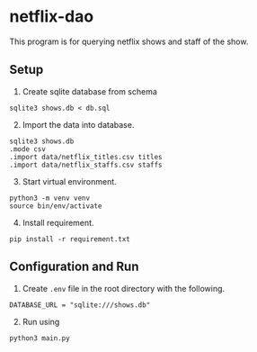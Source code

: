 # netflix-dao
This program is for querying netflix shows and staff of the show.

## Setup

1. Create sqlite database from schema  
```
sqlite3 shows.db < db.sql
```
2. Import the data into database.
```
sqlite3 shows.db
.mode csv
.import data/netflix_titles.csv titles
.import data/netflix_staffs.csv staffs
```
3. Start virtual environment.
```
python3 -m venv venv
source bin/env/activate
```
4. Install requirement.
```
pip install -r requirement.txt
```
## Configuration and Run
1. Create `.env` file in the root directory with the following.
```
DATABASE_URL = "sqlite:///shows.db"
```
2. Run using
```
python3 main.py
```
  
